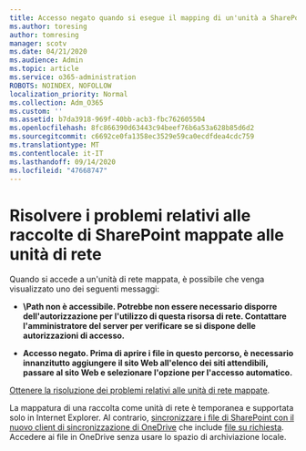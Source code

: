 ```yaml
---
title: Accesso negato quando si esegue il mapping di un'unità a SharePoint
ms.author: toresing
author: tomresing
manager: scotv
ms.date: 04/21/2020
ms.audience: Admin
ms.topic: article
ms.service: o365-administration
ROBOTS: NOINDEX, NOFOLLOW
localization_priority: Normal
ms.collection: Adm_O365
ms.custom: ''
ms.assetid: b7da3918-969f-40bb-acb3-fbc762605504
ms.openlocfilehash: 8fc866390d63443c94beef76b6a53a628b85d6d2
ms.sourcegitcommit: c6692ce0fa1358ec3529e59ca0ecdfdea4cdc759
ms.translationtype: MT
ms.contentlocale: it-IT
ms.lasthandoff: 09/14/2020
ms.locfileid: "47668747"
---
```

# <a name="fix-problems-with-sharepoint-libraries-mapped-to-network-drives"></a>Risolvere i problemi relativi alle raccolte di SharePoint mappate alle unità di rete

Quando si accede a un'unità di rete mappata, è possibile che venga visualizzato uno dei seguenti messaggi:
  
- **\\Path non è accessibile. Potrebbe non essere necessario disporre dell'autorizzazione per l'utilizzo di questa risorsa di rete. Contattare l'amministratore del server per verificare se si dispone delle autorizzazioni di accesso.**

- **Accesso negato. Prima di aprire i file in questo percorso, è necessario innanzitutto aggiungere il sito Web all'elenco dei siti attendibili, passare al sito Web e selezionare l'opzione per l'accesso automatico.**

[Ottenere la risoluzione dei problemi relativi alle unità di rete mappate](https://docs.microsoft.com/sharepoint/support/administration/troubleshoot-mapped-network-drives).
  
La mappatura di una raccolta come unità di rete è temporanea e supportata solo in Internet Explorer. Al contrario, [sincronizzare i file di SharePoint con il nuovo client di sincronizzazione di OneDrive](https://support.office.com/article/6de9ede8-5b6e-4503-80b2-6190f3354a88.aspx) che include [file su richiesta](https://support.office.com/article/0e6860d3-d9f3-4971-b321-7092438fb38e.aspx). Accedere ai file in OneDrive senza usare lo spazio di archiviazione locale.
  